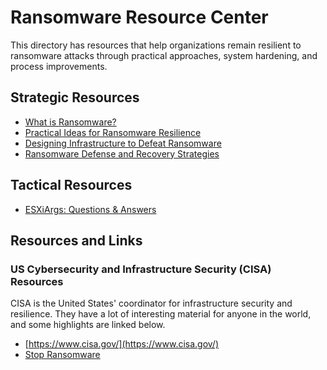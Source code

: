 # Ransomware Resource Center
This directory has resources that help organizations remain resilient to ransomware attacks through practical approaches, system hardening, and process improvements.

## Strategic Resources

* [What is Ransomware?](https://github.com/vmware/vcf-security-and-compliance-guidelines/blob/main/ransomware-resources/What-is-Ransomware.md)
* [Practical Ideas for Ransomware Resilience](https://github.com/vmware/vcf-security-and-compliance-guidelines/blob/main/ransomware-resources/Practical-Ideas-for-Ransomware-Resilience.md)
* [Designing Infrastructure to Defeat Ransomware](https://github.com/vmware/vcf-security-and-compliance-guidelines/blob/main/ransomware-resources/Designing%20Infrastructure%20to%20Defeat%20Ransomware%20-%2020221024.pdf)
* [Ransomware Defense and Recovery Strategies](https://github.com/vmware/vcf-security-and-compliance-guidelines/blob/main/ransomware-resources/Ransomware%20Defense%20and%20Recovery%20Strategies%20-%2020230425.pdf)

## Tactical Resources

* [ESXiArgs: Questions & Answers](https://github.com/vmware/vcf-security-and-compliance-guidelines/blob/main/ransomware-resources/ESXiArgs-Questions-Answers.md)

## Resources and Links

### US Cybersecurity and Infrastructure Security (CISA) Resources
CISA is the United States' coordinator for infrastructure security and resilience. They have a lot of interesting material for anyone in the world, and some highlights are linked below.

* [https://www.cisa.gov/](https://www.cisa.gov/)
* [Stop Ransomware](https://www.cisa.gov/stopransomware)